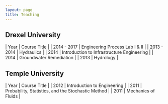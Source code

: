 ```yaml
---
layout: page
title: Teaching
---
```


## Drexel University

| Year | Course Title |
| 2014 - 2017 | Engineering Process Lab I & II |
| 2013 - 2014 | Hydraulics |
| 2014 | Introduction to Infrastructure Engineering | 
| 2014 | Groundwater Remediation | 
| 2013 | Hydrology | 


## Temple University  

| Year | Course Title |
| 2012 | Introduction to Engineering |
| 2011 | Probability, Statistics, and the Stochastic Method |
| 2011 | Mechanics of Fluids |


